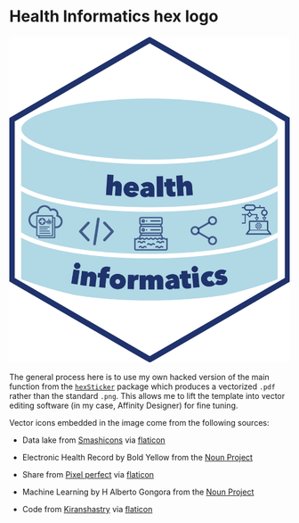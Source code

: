 Health Informatics hex logo
======

![Hex logo image](https://github.com/Moffitt-Health-Informatics/hex-logo/blob/master/Health-Informatics-600dpi.png)

The general process here is to use my own hacked version of the main function from the [`hexSticker`](https://github.com/GuangchuangYu/hexSticker) package which produces a vectorized `.pdf` rather than the standard `.png`. This allows me to lift the template into vector editing software (in my case, Affinity Designer) for fine tuning. 

Vector icons embedded in the image come from the following sources:

- Data lake from [Smashicons](https://www.flaticon.com/authors/smashicons) via [flaticon](https://www.flaticon.com/)

- Electronic Health Record by Bold Yellow from the [Noun Project](https://thenounproject.com/term/electronic-health-record/2755456/)

- Share from [Pixel perfect](https://www.flaticon.com/authors/pixel-perfect) via [flaticon](https://www.flaticon.com/)

- Machine Learning by H Alberto Gongora from the [Noun Project](https://thenounproject.com/term/machine-learning/1631012/)

- Code from [Kiranshastry](https://www.flaticon.com/authors/kiranshastry) via [flaticon](https://www.flaticon.com/)
